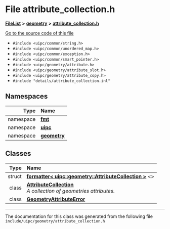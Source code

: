 

# File attribute\_collection.h



[**FileList**](files.md) **>** [**geometry**](dir_04894967a28d068f10a69f6e8a07a2cb.md) **>** [**attribute\_collection.h**](attribute__collection_8h.md)

[Go to the source code of this file](attribute__collection_8h_source.md)



* `#include <uipc/common/string.h>`
* `#include <uipc/common/unordered_map.h>`
* `#include <uipc/common/exception.h>`
* `#include <uipc/common/smart_pointer.h>`
* `#include <uipc/geometry/attribute.h>`
* `#include <uipc/geometry/attribute_slot.h>`
* `#include <uipc/geometry/attribute_copy.h>`
* `#include "details/attribute_collection.inl"`













## Namespaces

| Type | Name |
| ---: | :--- |
| namespace | [**fmt**](namespacefmt.md) <br> |
| namespace | [**uipc**](namespaceuipc.md) <br> |
| namespace | [**geometry**](namespaceuipc_1_1geometry.md) <br> |


## Classes

| Type | Name |
| ---: | :--- |
| struct | [**formatter&lt; uipc::geometry::AttributeCollection &gt;**](structfmt_1_1formatter_3_01uipc_1_1geometry_1_1_attribute_collection_01_4.md) &lt;&gt;<br> |
| class | [**AttributeCollection**](classuipc_1_1geometry_1_1_attribute_collection.md) <br>_A collection of geometries attributes._  |
| class | [**GeometryAttributeError**](classuipc_1_1geometry_1_1_geometry_attribute_error.md) <br> |



















































------------------------------
The documentation for this class was generated from the following file `include/uipc/geometry/attribute_collection.h`

